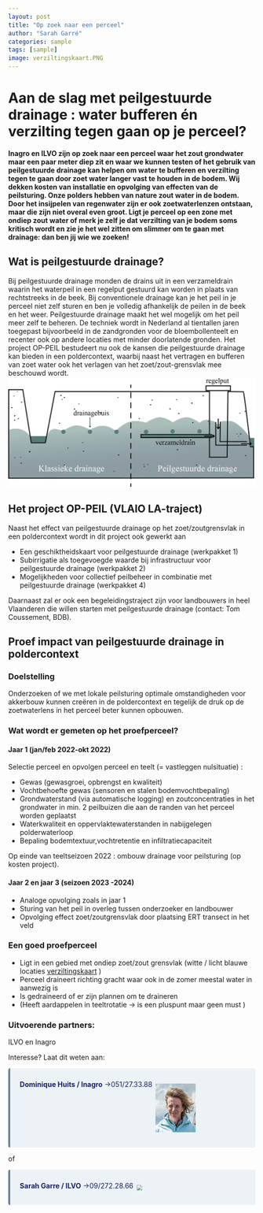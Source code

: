```yaml
---
layout: post
title: "Op zoek naar een perceel"
author: "Sarah Garré"
categories: sample
tags: [sample]
image: verziltingskaart.PNG
---
```


# Aan de slag met peilgestuurde drainage :  water bufferen én verzilting tegen gaan op je perceel?

**Inagro en ILVO zijn op zoek naar een perceel waar het zout grondwater maar een paar meter diep zit en waar we kunnen testen of het gebruik van peilgestuurde drainage kan helpen om water te bufferen en verzilting tegen te gaan door zoet water langer vast te houden in de bodem. Wij dekken kosten van installatie en opvolging van effecten van de peilsturing. Onze polders hebben van nature zout water in de bodem. Door het insijpelen van regenwater zijn er ook zoetwaterlenzen ontstaan, maar die zijn niet overal even groot. Ligt je perceel op een zone met ondiep zout water of merk je zelf je dat verzilting van je bodem soms kritisch wordt en zie je het wel zitten om slimmer om te gaan met drainage: dan ben jij wie we zoeken!**

## Wat is peilgestuurde drainage?
Bij peilgestuurde drainage monden de drains uit in een verzameldrain waarin het waterpeil in een regelput gestuurd kan worden in plaats van rechtstreeks in de beek. Bij conventionele drainage kan je het peil in je perceel niet zelf sturen en ben je volledig afhankelijk de peilen in de beek en het weer. Peilgestuurde drainage maakt het wel mogelijk om het peil meer zelf te beheren. De techniek wordt in Nederland al tientallen jaren toegepast bijvoorbeeld in de zandgronden voor de bloembollenteelt en recenter ook op andere locaties met minder doorlatende gronden. 
Het project OP-PEIL bestudeert nu ook de kansen die peilgestuurde drainage kan bieden in een poldercontext, waarbij naast het vertragen en bufferen van zoet water ook het verlagen van het zoet/zout-grensvlak mee beschouwd wordt.
![Klassieke vs. peilgestuurde drainage](./assets/img/PGDvsKD.png "klassieke vs. peilgestuurde drainage")


## Het project OP-PEIL (VLAIO LA-traject)
Naast het effect van peilgestuurde drainage op het zoet/zoutgrensvlak in een poldercontext wordt in dit project ook gewerkt aan
*	Een geschiktheidskaart voor peilgestuurde drainage (werkpakket 1)
*	Subirrigatie als toegevoegde waarde bij infrastructuur voor peilgestuurde drainage (werkpakket 2)
*	Mogelijkheden voor collectief peilbeheer in combinatie met peilgestuurde drainage (werkpakket 4)

Daarnaast zal er ook een begeleidingstraject zijn voor landbouwers in heel Vlaanderen die willen starten met peilgestuurde drainage (contact: Tom Coussement, BDB). 

## Proef impact van peilgestuurde drainage in poldercontext
### Doelstelling
Onderzoeken of we met lokale peilsturing optimale omstandigheden voor akkerbouw kunnen creëren in de poldercontext en tegelijk de druk op de zoetwaterlens in het perceel beter kunnen opbouwen. 
### Wat wordt er gemeten op het proefperceel?
#### Jaar 1 (jan/feb 2022-okt 2022)
Selectie perceel en opvolgen perceel en teelt (= vastleggen nulsituatie) :
*	Gewas (gewasgroei, opbrengst en kwaliteit)
*	Vochtbehoefte gewas (sensoren en stalen bodemvochtbepaling)
*	Grondwaterstand (via automatische logging) en zoutconcentraties in het grondwater in min. 2 peilbuizen die aan de randen van het perceel worden geplaatst
*	Waterkwaliteit en oppervlaktewaterstanden in nabijgelegen polderwaterloop
*	Bepaling bodemtextuur,vochtretentie en infiltratiecapaciteit

Op einde van teeltseizoen 2022 : ombouw drainage voor peilsturing (op kosten project).

#### Jaar 2 en jaar 3 (seizoen 2023 -2024)
*	Analoge opvolging zoals in jaar 1
*	Sturing van het peil in overleg tussen onderzoeker en landbouwer
*	Opvolging effect zoet/zoutgrensvlak door plaatsing ERT transect in het veld 


### Een goed proefperceel
*	Ligt in een gebied met ondiep zoet/zout grensvlak (witte / licht blauwe locaties  [verziltingskaart](https://www.dov.vlaanderen.be/portaal/?module=verkenner&pos=64950.3%2C221835.8&res=9.800000000030865&layers=n%3Aomwrgbmrvl%3Bo%3Aref%2Cn%3Agrb_sel%3Bo%3Aref%2Cn%3Ato%5C%3Ato_topnzw_2009_raster_10k_tr%3Bo%3Aref%3Bt%3Awms%3Bv%3An%2Cn%3Agw_varia%5C%3Averzilting%3Bo%3Adov%3Bt%3Awms%3Bv%3An%2Cn%3Agw_varia%5C%3Averziltingskaart_2014_2017_con_mmv%3Bo%3Adov%3Bt%3Awms%3Bv%3An%2Cn%3Agw_varia%5C%3Averziltingskaart_2014_2017_con_mtaw%3Bo%3Adov%3Bt%3Awms%3Bv%3An%2Cn%3Agw_varia%5C%3Averziltingskaart_2014_2017_opt_mtaw%3Bo%3Adov%3Bt%3Awms%3Bv%3An%2Cn%3Agw_varia%5C%3Averziltingskaart_2014_2017_opt_mmv%3Bo%3Adov%3Bt%3Awms%3Bop%3A0.75%2Cn%3Agw_varia%5C%3Averziltingskaart_2017_datapunten%3Bo%3Adov%3Bt%3Awms) )
*	Perceel draineert richting gracht waar ook in de zomer meestal water in aanwezig is
*	Is gedraineerd of er zijn plannen om te draineren 
*	(Heeft aardappelen in teeltrotatie ->  is een pluspunt maar geen must )
  
### Uitvoerende partners: 
ILVO en Inagro

Interesse? Laat dit weten aan:

<div class="warning" style='background-color:#EDF2F7; color:#1A2067; border-left: solid #718096 4px; border-radius: 4px;'>
<p style='padding:0.7em; margin-left:0.7em; display: inline-block;'>
<img src="./assets/img/Huits.jpg" style="zoom:70%;  float:right; padding:0.7em"/>
<b>Dominique Huits / Inagro</b>  &rarr;051/27.33.88  <br>
</p>
</div>

of 

<div class="warning" style='background-color:#EDF2F7; color:#1A2067; border-left: solid #718096 4px; border-radius: 4px;'>
<p style='padding:0.7em; margin-left:0.7em; display: inline-block;'>
<img src="./assets/img/DHuits.png" style="zoom:70%;  float:right; padding:0.7em"/>
<b>Sarah Garre / ILVO</b>  &rarr;09/272.28.66 <br>
</p>
</div>



